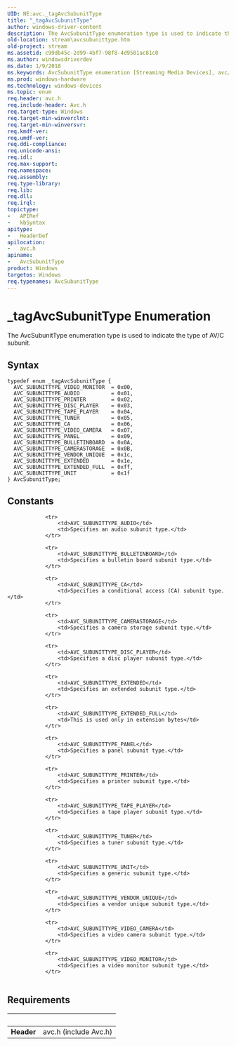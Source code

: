 ```yaml
---
UID: NE:avc._tagAvcSubunitType
title: "_tagAvcSubunitType"
author: windows-driver-content
description: The AvcSubunitType enumeration type is used to indicate the type of AV/C subunit.
old-location: stream\avcsubunittype.htm
old-project: stream
ms.assetid: c99db45c-2d99-4bf7-98f8-4d9501ac81c0
ms.author: windowsdriverdev
ms.date: 1/9/2018
ms.keywords: AvcSubunitType enumeration [Streaming Media Devices], avc/AVC_SUBUNITTYPE_PANEL, AvcSubunitType, _tagAvcSubunitType, avc/AVC_SUBUNITTYPE_VIDEO_CAMERA, AVC_SUBUNITTYPE_EXTENDED, avc/AVC_SUBUNITTYPE_AUDIO, AVC_SUBUNITTYPE_CA, avc/AvcSubunitType, avcref_e6283b0f-7f87-4c6b-aedf-c8e8762e7098.xml, avc/AVC_SUBUNITTYPE_UNIT, AVC_SUBUNITTYPE_CAMERASTORAGE, AVC_SUBUNITTYPE_AUDIO, AVC_SUBUNITTYPE_DISC_PLAYER, AVC_SUBUNITTYPE_TAPE_PLAYER, stream.avcsubunittype, avc/AVC_SUBUNITTYPE_CA, AVC_SUBUNITTYPE_VIDEO_CAMERA, avc/AVC_SUBUNITTYPE_VENDOR_UNIQUE, avc/AVC_SUBUNITTYPE_EXTENDED, AVC_SUBUNITTYPE_VENDOR_UNIQUE, avc/AVC_SUBUNITTYPE_TUNER, AVC_SUBUNITTYPE_EXTENDED_FULL, avc/AVC_SUBUNITTYPE_EXTENDED_FULL, AVC_SUBUNITTYPE_UNIT, AVC_SUBUNITTYPE_BULLETINBOARD, avc/AVC_SUBUNITTYPE_TAPE_PLAYER, avc/AVC_SUBUNITTYPE_DISC_PLAYER, avc/AVC_SUBUNITTYPE_CAMERASTORAGE, AVC_SUBUNITTYPE_TUNER, AVC_SUBUNITTYPE_VIDEO_MONITOR, AVC_SUBUNITTYPE_PANEL, AVC_SUBUNITTYPE_PRINTER, avc/AVC_SUBUNITTYPE_PRINTER, avc/AVC_SUBUNITTYPE_VIDEO_MONITOR, avc/AVC_SUBUNITTYPE_BULLETINBOARD
ms.prod: windows-hardware
ms.technology: windows-devices
ms.topic: enum
req.header: avc.h
req.include-header: Avc.h
req.target-type: Windows
req.target-min-winverclnt: 
req.target-min-winversvr: 
req.kmdf-ver: 
req.umdf-ver: 
req.ddi-compliance: 
req.unicode-ansi: 
req.idl: 
req.max-support: 
req.namespace: 
req.assembly: 
req.type-library: 
req.lib: 
req.dll: 
req.irql: 
topictype:
-	APIRef
-	kbSyntax
apitype:
-	HeaderDef
apilocation:
-	avc.h
apiname:
-	AvcSubunitType
product: Windows
targetos: Windows
req.typenames: AvcSubunitType
---
```


# _tagAvcSubunitType Enumeration
The AvcSubunitType enumeration type is used to indicate the type of AV/C subunit.

## Syntax
````
typedef enum _tagAvcSubunitType { 
  AVC_SUBUNITTYPE_VIDEO_MONITOR  = 0x00,
  AVC_SUBUNITTYPE_AUDIO          = 0x01,
  AVC_SUBUNITTYPE_PRINTER        = 0x02,
  AVC_SUBUNITTYPE_DISC_PLAYER    = 0x03,
  AVC_SUBUNITTYPE_TAPE_PLAYER    = 0x04,
  AVC_SUBUNITTYPE_TUNER          = 0x05,
  AVC_SUBUNITTYPE_CA             = 0x06,
  AVC_SUBUNITTYPE_VIDEO_CAMERA   = 0x07,
  AVC_SUBUNITTYPE_PANEL          = 0x09,
  AVC_SUBUNITTYPE_BULLETINBOARD  = 0x0A,
  AVC_SUBUNITTYPE_CAMERASTORAGE  = 0x0B,
  AVC_SUBUNITTYPE_VENDOR_UNIQUE  = 0x1c,
  AVC_SUBUNITTYPE_EXTENDED       = 0x1e,
  AVC_SUBUNITTYPE_EXTENDED_FULL  = 0xff,
  AVC_SUBUNITTYPE_UNIT           = 0x1f
} AvcSubunitType;
````

## Constants

<table>
            
                <tr>
                    <td>AVC_SUBUNITTYPE_AUDIO</td>
                    <td>Specifies an audio subunit type.</td>
                </tr>
            
                <tr>
                    <td>AVC_SUBUNITTYPE_BULLETINBOARD</td>
                    <td>Specifies a bulletin board subunit type.</td>
                </tr>
            
                <tr>
                    <td>AVC_SUBUNITTYPE_CA</td>
                    <td>Specifies a conditional access (CA) subunit type.</td>
                </tr>
            
                <tr>
                    <td>AVC_SUBUNITTYPE_CAMERASTORAGE</td>
                    <td>Specifies a camera storage subunit type.</td>
                </tr>
            
                <tr>
                    <td>AVC_SUBUNITTYPE_DISC_PLAYER</td>
                    <td>Specifies a disc player subunit type.</td>
                </tr>
            
                <tr>
                    <td>AVC_SUBUNITTYPE_EXTENDED</td>
                    <td>Specifies an extended subunit type.</td>
                </tr>
            
                <tr>
                    <td>AVC_SUBUNITTYPE_EXTENDED_FULL</td>
                    <td>This is used only in extension bytes</td>
                </tr>
            
                <tr>
                    <td>AVC_SUBUNITTYPE_PANEL</td>
                    <td>Specifies a panel subunit type.</td>
                </tr>
            
                <tr>
                    <td>AVC_SUBUNITTYPE_PRINTER</td>
                    <td>Specifies a printer subunit type.</td>
                </tr>
            
                <tr>
                    <td>AVC_SUBUNITTYPE_TAPE_PLAYER</td>
                    <td>Specifies a tape player subunit type.</td>
                </tr>
            
                <tr>
                    <td>AVC_SUBUNITTYPE_TUNER</td>
                    <td>Specifies a tuner subunit type.</td>
                </tr>
            
                <tr>
                    <td>AVC_SUBUNITTYPE_UNIT</td>
                    <td>Specifies a generic subunit type.</td>
                </tr>
            
                <tr>
                    <td>AVC_SUBUNITTYPE_VENDOR_UNIQUE</td>
                    <td>Specifies a vendor unique subunit type.</td>
                </tr>
            
                <tr>
                    <td>AVC_SUBUNITTYPE_VIDEO_CAMERA</td>
                    <td>Specifies a video camera subunit type.</td>
                </tr>
            
                <tr>
                    <td>AVC_SUBUNITTYPE_VIDEO_MONITOR</td>
                    <td>Specifies a video monitor subunit type.</td>
                </tr>
</table>


## Requirements
| &nbsp; | &nbsp; |
| ---- |:---- |
| **Header** | avc.h (include Avc.h) |